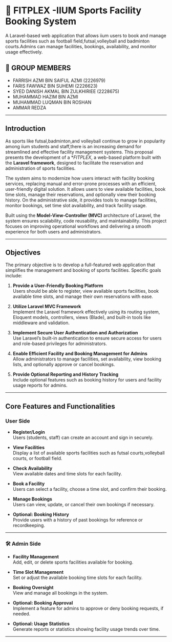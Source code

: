 # 🏐 FITPLEX -IIUM Sports Facility Booking System

A Laravel-based web application that allows iium users to book and manage sports facilities such as football field,futsal,volleyball and badminton courts.Admins can manage facilities, bookings, availability, and monitor usage effectively.

## 🚀 GROUP MEMBERS

- FARRISH AZMI BIN SAIFUL AZMI (2226979)
- FARIS FAWWAZ BIN SUHEMI (2226623)
- SYED DANISH AKMAL BIN ZULKHIRIEE (2228675)
- MUHAMMAD HAZIM BIN AZMI
- MUHAMMAD LUQMAN BIN ROSHAN
- AMMAR REDZA

---

## Introduction

As sports like futsal,badminton,and volleyball continue to grow in popularity among iium students and staff,there is an increasing demand for streamlined and effective facility management systems. This proposal presents the development of a **FITPLEX*, a web-based platform built with the **Laravel framework**, designed to facilitate the reservation and administration of sports facilities.

The system aims to modernize how users interact with facility booking services, replacing manual and error-prone processes with an efficient, user-friendly digital solution. It allows users to view available facilities, book time slots, manage their reservations, and optionally view their booking history. On the administrative side, it provides tools to manage facilities, monitor bookings, set time slot availability, and track facility usage.

Built using the **Model-View-Controller (MVC)** architecture of Laravel, the system ensures scalability, code reusability, and maintainability. This project focuses on improving operational workflows and delivering a smooth experience for both users and administrators.

---

##  Objectives

The primary objective is to develop a full-featured web application that simplifies the management and booking of sports facilities. Specific goals include:

1. **Provide a User-Friendly Booking Platform**  
   Users should be able to register, view available sports facilities, book available time slots, and manage their own reservations with ease.

2. **Utilize Laravel MVC Framework**  
   Implement the Laravel framework effectively using its routing system, Eloquent models, controllers, views (Blade), and built-in tools like middleware and validation.

3. **Implement Secure User Authentication and Authorization**  
   Use Laravel’s built-in authentication to ensure secure access for users and role-based privileges for administrators.

4. **Enable Efficient Facility and Booking Management for Admins**  
   Allow administrators to manage facilities, set availability, view booking lists, and optionally approve or cancel bookings.

5. **Provide Optional Reporting and History Tracking**  
   Include optional features such as booking history for users and facility usage reports for admins.

---

## Core Features and Functionalities

### User Side

- **Register/Login**  
  Users (students, staff) can create an account and sign in securely.

- **View Facilities**  
  Display a list of available sports facilities such as futsal courts,volleyball courts, or football field.

- **Check Availability**  
  View available dates and time slots for each facility.

- **Book a Facility**  
  Users can select a facility, choose a time slot, and confirm their booking.

- **Manage Bookings**  
  Users can view, update, or cancel their own bookings if necessary.

- **Optional: Booking History**  
  Provide users with a history of past bookings for reference or recordkeeping.

---

### 🛠️ Admin Side

- **Facility Management**  
  Add, edit, or delete sports facilities available for booking.

- **Time Slot Management**  
  Set or adjust the available booking time slots for each facility.

- **Booking Oversight**  
  View and manage all bookings in the system.

- **Optional: Booking Approval**  
  Implement a feature for admins to approve or deny booking requests, if needed.

- **Optional: Usage Statistics**  
  Generate reports or statistics showing facility usage trends over time.

---

